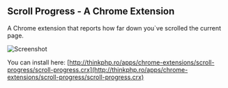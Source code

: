 Scroll Progress - A Chrome Extension
------------------------------------

A Chrome extension that reports how far down you`ve scrolled the current page.

![Screenshot](http://farm7.static.flickr.com/6127/6015577798_92c1246f39.jpg)

You can install here: [http://thinkphp.ro/apps/chrome-extensions/scroll-progress/scroll-progress.crx](http://thinkphp.ro/apps/chrome-extensions/scroll-progress/scroll-progress.crx)